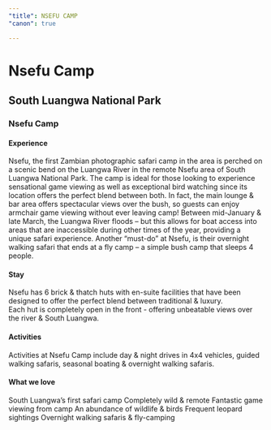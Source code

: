 ```yaml
---
"title": NSEFU CAMP
"canon": true

---
```


# Nsefu Camp
## South Luangwa National Park
### Nsefu Camp

#### Experience
Nsefu, the first Zambian photographic safari camp in the area is perched on a scenic bend on the Luangwa River in the remote Nsefu area of South Luangwa National Park.
The camp is ideal for those looking to experience sensational game viewing as well as exceptional bird watching since its location offers the perfect blend between both.
In fact, the main lounge &amp; bar area offers spectacular views over the bush, so guests can enjoy armchair game viewing without ever leaving camp!
Between mid-January &amp; late March, the Luangwa River floods – but this allows for boat access into areas that are inaccessible during other times of the year, providing a unique safari experience.
Another “must-do” at Nsefu, is their overnight walking safari that ends at a fly camp – a simple bush camp that sleeps 4 people.

#### Stay
Nsefu has 6 brick &amp; thatch huts with en-suite facilities that have been designed to offer the perfect blend between traditional &amp; luxury.  
Each hut is completely open in the front - offering unbeatable views over the river &amp; South Luangwa.

#### Activities
Activities at Nsefu Camp include day &amp; night drives in 4x4 vehicles, guided walking safaris, seasonal boating &amp; overnight walking safaris.


#### What we love
South Luangwa’s first safari camp
Completely wild &amp; remote
Fantastic game viewing from camp
An abundance of wildlife &amp; birds
Frequent leopard sightings
Overnight walking safaris &amp; fly-camping